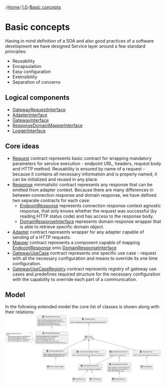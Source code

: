 `/`[Home](/service-layer)`/`[1.0](/service-layer/docs/1.0)`/`[Basic concepts](03-basic-concepts.html)

# Basic concepts

Having in mind definition of a SOA and also good practices of a software
development we have designed Service layer around a few standard principles:

* Reusability
* Encapsulation
* Easy configuration
* Extensibility
* Separation of concerns

## Logical components

* [GatewayRequestInterface](https://github.com/profesia/service-layer/blob/v0.9.0/src/Request/GatewayRequestInterface.php)
* [AdapterInterface](https://github.com/profesia/service-layer/blob/v0.9.0/src/Adapter/AdapterInterface.php)
* [GatewayInterface](https://github.com/profesia/service-layer/blob/v0.9.0/src/Transport/GatewayInterface.php)
* [ResponseDomainMapperInterface](https://github.com/profesia/service-layer/blob/v0.9.0/src/Mapper/ResponseDomainMapperInterface.php)
* [LoggerInterface](https://github.com/profesia/service-layer/blob/v0.9.0/src/src/Transport/Logging/RequestGatewayLoggerInterface.php)

## Core ideas

* [Request](https://github.com/profesia/service-layer/blob/v0.9.0/src/Request/GatewayRequestInterface.php) contract represents basic contract
  for wrapping mandatory parameters for service execution - endpoint URL, headers, request body and HTTP method.
  Reusability is ensured by name of a request - because it contains all necessary information and
  is properly named, it can be initialized and reused in any place.
* [Response](https://github.com/profesia/service-layer/blob/v0.9.0/src/Response/GatewayResponseInterface.php) minimalistic contract represents any response
  that can be emitted from adapter context. Because there are many differences in between
  connection response and domain response, we have defined two separate contracts for each case:
    * [EndpointResponse](https://github.com/profesia/service-layer/blob/v0.9.0/src/Response/Connection/EndpointResponseInterface.php) represents connection response
      context agnostic response, that only knows whether the request was successful (by reading HTTP status code)
      and has access to the response body.
    * [DomainResponseInterface](https://github.com/profesia/service-layer/blob/v0.9.0/src/Response/Domain/GatewayDomainResponseInterface.php) represents domain response
      wrapper
      that is able to retrieve specific domain object.
* [Adapter](https://github.com/profesia/service-layer/blob/v0.9.0/src/Adapter/AdapterInterface.php) contract represents wrapper for any adapter capable of sending of a
  HTTP requests.
* [Mapper](https://github.com/profesia/service-layer/blob/v0.9.0/src/Mapper/ResponseDomainMapperInterface.php) contract represents a component
  capable of mapping [EndpointResponse](https://github.com/profesia/service-layer/blob/v0.9.0/src/Response/Connection/EndpointResponseInterface.php)
  onto [DomainResponseInterface](https://github.com/profesia/service-layer/blob/v0.9.0/src/Response/Domain/GatewayDomainResponseInterface.php)
* [GatewayUseCase](https://github.com/profesia/service-layer/blob/v0.9.0/src/Registry/GatewayUseCase.php) contract represents one specific use
  case - request with all the necessary configuration and means to override its one time configuration.
* [GatewayUseCaseRegistry](https://github.com/profesia/service-layer/blob/v0.9.0/src/Registry/GatewayUseCaseRegistry.php) contract represents registry of gateway use
  cases
  and predefines required structure for the necessary configuration with the capability to override each part of a
  communication.

## Model

In the following extended model the core list of classes is shown along with their relations:
![Overview UML class diagram](../assets/img/service-layer-overview.svg)
